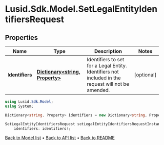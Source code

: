 # Lusid.Sdk.Model.SetLegalEntityIdentifiersRequest

## Properties

Name | Type | Description | Notes
------------ | ------------- | ------------- | -------------
**Identifiers** | [**Dictionary&lt;string, Property&gt;**](Property.md) | Identifiers to set for a Legal Entity. Identifiers not included in the request will not be amended. | [optional] 

```csharp
using Lusid.Sdk.Model;
using System;

Dictionary<string, Property> identifiers = new Dictionary<string, Property>();

SetLegalEntityIdentifiersRequest setLegalEntityIdentifiersRequestInstance = new SetLegalEntityIdentifiersRequest(
    identifiers: identifiers);
```

[Back to Model list](../README.md#documentation-for-models) &#8226; [Back to API list](../README.md#documentation-for-api-endpoints) &#8226; [Back to README](../README.md)
